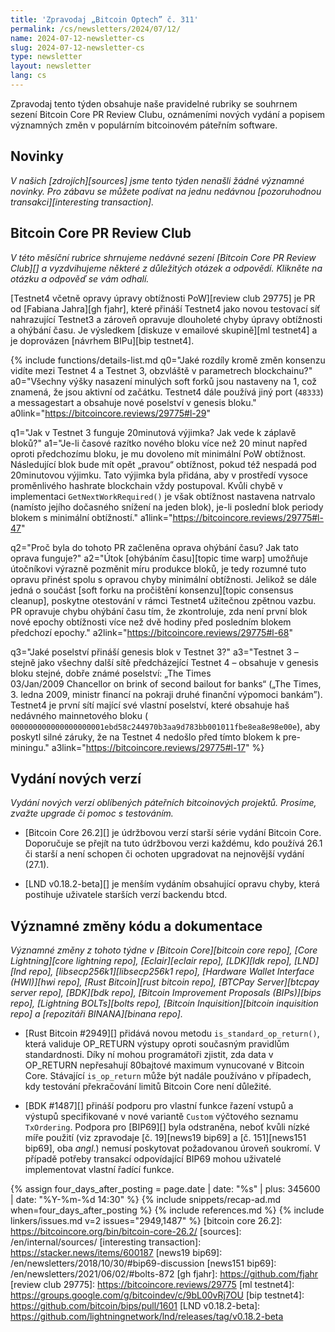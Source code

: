 ```yaml
---
title: 'Zpravodaj „Bitcoin Optech” č. 311'
permalink: /cs/newsletters/2024/07/12/
name: 2024-07-12-newsletter-cs
slug: 2024-07-12-newsletter-cs
type: newsletter
layout: newsletter
lang: cs
---
```

Zpravodaj tento týden obsahuje naše pravidelné rubriky se souhrnem sezení
Bitcoin Core PR Review Clubu, oznámeními nových vydání a popisem významných
změn v populárním bitcoinovém páteřním software.

## Novinky

*V našich [zdrojích][sources] jsme tento týden nenašli žádné významné novinky.
Pro zábavu se můžete podívat na jednu nedávnou [pozoruhodnou
transakci][interesting transaction].*

## Bitcoin Core PR Review Club

*V této měsíční rubrice shrnujeme nedávné sezení [Bitcoin Core PR Review Club][] a
vyzdvihujeme některé z důležitých otázek a odpovědí. Klikněte na otázku a odpověď se vám odhalí.*

[Testnet4 včetně opravy úpravy obtížnosti PoW][review club 29775] je PR od
[Fabiana Jahra][gh fjahr], které přináší Testnet4 jako novou testovací síť
nahrazující Testnet3 a zároveň opravuje dlouholeté chyby úpravy obtížnosti
a ohýbání času. Je výsledkem [diskuze v emailové skupině][ml testnet4] a
je doprovázen [návrhem BIPu][bip testnet4].

{% include functions/details-list.md
  q0="Jaké rozdíly kromě změn konsenzu vidíte mezi Testnet 4 a Testnet 3,
  obzvláště v parametrech blockchainu?"
  a0="Všechny výšky nasazení minulých soft forků jsou nastaveny na 1,
  což znamená, že jsou aktivní od začátku. Testnet4 dále používá jiný
  port (`48333`) a messagestart a obsahuje nové poselství v genesis bloku."
  a0link="https://bitcoincore.reviews/29775#l-29"

  q1="Jak v Testnet 3 funguje 20minutová výjimka? Jak vede k záplavě bloků?"
  a1="Je-li časové razítko nového bloku více než 20 minut napřed oproti
  předchozímu bloku, je mu dovoleno mít minimální PoW obtížnost. Následující
  blok bude mít opět „pravou“ obtížnost, pokud též nespadá pod 20minutovou
  výjimku. Tato výjimka byla přidána, aby v prostředí vysoce proměnlivého
  hashrate blockchain vždy postupoval. Kvůli chybě v implementaci
  `GetNextWorkRequired()` je však obtížnost nastavena natrvalo (namísto
  jejího dočasného snížení na jeden blok), je-li poslední blok periody
  blokem s minimální obtížností."
  a1link="https://bitcoincore.reviews/29775#l-47"

  q2="Proč byla do tohoto PR začleněna oprava ohýbání času? Jak tato oprava
  funguje?"
  a2="Útok [ohýbáním času][topic time warp] umožňuje útočníkovi výrazně pozměnit
  míru produkce bloků, je tedy rozumné tuto opravu přinést spolu s opravou chyby
  minimální obtížnosti. Jelikož se dále jedná o součást [soft forku na pročištění
  konsenzu][topic consensus cleanup], poskytne otestování v rámci Testnet4
  užitečnou zpětnou vazbu. PR opravuje chybu ohýbání času tím, že zkontroluje,
  zda není první blok nové epochy obtížnosti více než dvě hodiny před posledním
  blokem předchozí epochy."
  a2link="https://bitcoincore.reviews/29775#l-68"

  q3="Jaké poselství přináší genesis blok v Testnet 3?"
  a3="Testnet 3 – stejně jako všechny další sítě předcházející Testnet 4 –
  obsahuje v genesis bloku stejné, dobře známé poselství: „The Times
  03/Jan/2009 Chancellor on brink of second bailout for banks“ („The Times, 3.
  ledna 2009, ministr financí na pokraji druhé finanční výpomoci bankám”). Testnet4
  je první sítí mající své vlastní poselství, které obsahuje haš
  nedávného mainnetového bloku (
  `000000000000000000001ebd58c244970b3aa9d783bb001011fbe8ea8e98e00e`), aby
  poskytl silné záruky, že na Testnet 4 nedošlo před tímto blokem k
  pre-miningu."
  a3link="https://bitcoincore.reviews/29775#l-17"
%}

## Vydání nových verzí

*Vydání nových verzí oblíbených páteřních bitcoinových projektů. Prosíme,
zvažte upgrade či pomoc s testováním.*

- [Bitcoin Core 26.2][] je údržbovou verzí starší série vydání Bitcoin Core.
  Doporučuje se přejít na tuto údržbovou verzi každému, kdo používá 26.1 či
  starší a není schopen či ochoten upgradovat na nejnovější vydání (27.1).

- [LND v0.18.2-beta][] je menším vydáním obsahující opravu chyby, která postihuje
  uživatele starších verzí backendu btcd.

## Významné změny kódu a dokumentace

_Významné změny z tohoto týdne v [Bitcoin Core][bitcoin core repo], [Core
Lightning][core lightning repo], [Eclair][eclair repo], [LDK][ldk repo],
[LND][lnd repo], [libsecp256k1][libsecp256k1 repo], [Hardware Wallet
Interface (HWI)][hwi repo], [Rust Bitcoin][rust bitcoin repo], [BTCPay
Server][btcpay server repo], [BDK][bdk repo], [Bitcoin Improvement
Proposals (BIPs)][bips repo], [Lightning BOLTs][bolts repo],
[Bitcoin Inquisition][bitcoin inquisition repo] a [repozitáři BINANA][binana
repo]._

- [Rust Bitcoin #2949][] přidává novou metodu `is_standard_op_return()`,
  která validuje OP_RETURN výstupy oproti současným pravidlům standardnosti.
  Díky ní mohou programátoři zjistit, zda data v OP_RETURN nepřesahují 80bajtové
  maximum vynucované v Bitcoin Core. Stávající `is_op_return` může být nadále
  používáno v případech, kdy testování překračování limitů Bitcoin Core není
  důležité.

- [BDK #1487][] přináší podporu pro vlastní funkce řazení vstupů a výstupů
  specifikované v nové variantě `Custom` výčtového seznamu `TxOrdering`.
  Podpora pro [BIP69][] byla odstraněna, neboť kvůli nízké míře použití
  (viz zpravodaje [č. 19][news19 bip69] a [č. 151][news151 bip69], oba _angl._)
  nemusí poskytovat požadovanou úroveň soukromí. V případě potřeby transakcí
  odpovídající BIP69 mohou uživatelé implementovat vlastní řadící funkce.

{% assign four_days_after_posting = page.date | date: "%s" | plus: 345600 | date: "%Y-%m-%d 14:30" %}
{% include snippets/recap-ad.md when=four_days_after_posting %}
{% include references.md %}
{% include linkers/issues.md v=2 issues="2949,1487" %}
[bitcoin core 26.2]: https://bitcoincore.org/bin/bitcoin-core-26.2/
[sources]: /en/internal/sources/
[interesting transaction]: https://stacker.news/items/600187
[news19 bip69]: /en/newsletters/2018/10/30/#bip69-discussion
[news151 bip69]: /en/newsletters/2021/06/02/#bolts-872
[gh fjahr]: https://github.com/fjahr
[review club 29775]: https://bitcoincore.reviews/29775
[ml testnet4]: https://groups.google.com/g/bitcoindev/c/9bL00vRj7OU
[bip testnet4]: https://github.com/bitcoin/bips/pull/1601
[LND v0.18.2-beta]: https://github.com/lightningnetwork/lnd/releases/tag/v0.18.2-beta
